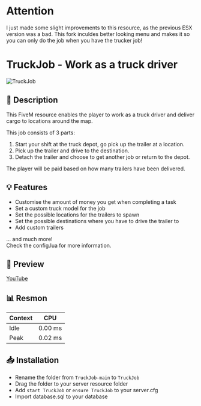 # Attention
I just made some slight improvements to this resource, as the previous ESX version was a bad. This fork inculdes better looking menu and makes it so you can only do the job when you have the trucker job!

# **TruckJob - Work as a truck driver**
![TruckJob](https://user-images.githubusercontent.com/79053058/196249639-136fce8f-54fa-4255-8bdf-54bf7d8a2f9a.png)

## :bookmark_tabs: **Description** 
This FiveM resource enables the player to work as a truck driver and deliver cargo to locations around the map.

This job consists of 3 parts:
1. Start your shift at the truck depot, go pick up the trailer at a location.
2. Pick up the trailer and drive to the destination.
3. Detach the trailer and choose to get another job or return to the depot.  

The player will be paid based on how many trailers have been delivered.

## :bulb: **Features** 
- Customise the amount of money you get when completing a task
- Set a custom truck model for the job
- Set the possible locations for the trailers to spawn
- Set the possible destinations where you have to drive the trailer to
- Add custom trailers 

... and much more!  
Check the config.lua for more information.

## :eyes: **Preview** 
[YouTube](https://youtu.be/TQ-zqjlY9GU)

## :bar_chart: Resmon
| Context | CPU |
| ------------- | ------------- |
| Idle  | 0.00 ms  |
| Peak  | 0.02 ms  |

## :inbox_tray: Installation
- Rename the folder from `TruckJob-main` to `TruckJob`
- Drag the folder to your server resource folder
- Add `start TruckJob` or `ensure TruckJob` to your server.cfg
- Import database.sql to your database
